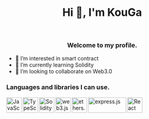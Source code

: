 <h1 align="center">Hi 👋, I'm KouGa</h1>
&nbsp;
<h3 align="center">Welcome to my profile.</h3>

- 👀 I’m interested in smart contract
- 🌱 I’m currently learning Solidity
- 💞️ I’m looking to collaborate on Web3.0

<h3 align="left">Languages and libraries I can use.</h3>
<img align="left" src="https://upload.wikimedia.org/wikipedia/commons/thumb/9/99/Unofficial_JavaScript_logo_2.svg/1200px-Unofficial_JavaScript_logo_2.svg.png" alt="JavaScript" width="40" height="40" />
<img align="left" src="https://upload.wikimedia.org/wikipedia/commons/thumb/4/4c/Typescript_logo_2020.svg/1200px-Typescript_logo_2020.svg.png" alt="TypeScript" width="40" height="40" />
<img align="left" src="https://i0.wp.com/www.ultragenius.club/wp-content/uploads/2021/12/OS6xpcvmIL6y0G3ZQW99.png?fit=300%2C300&ssl=1" alt="Solidity" width="40" height="40" />
<img align="left" src="https://storage.googleapis.com/zenn-user-upload/edf709427cf6-20220130.png" alt="web3.js" width="40" height="40" />
<img align="left" src="https://docs.moonbeam.network/images/index-pages/builders/build/eth-api/libraries/ethersjs.png" alt="ethers.js" width="40" height="40" />
<img align="left" src="https://expressjs.com/images/express-facebook-share.png" alt="express.js" width="100" height="40" />
<img align="left" src="https://ionicframework.com/docs/ja/icons/logo-react-icon.png" alt="React" width="40" height="40" />
&nbsp;

